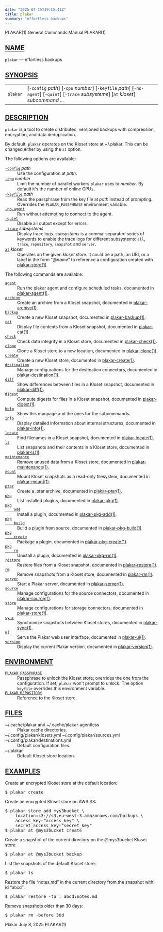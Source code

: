 ```yaml
---
date: "2025-07-15T19:15:41Z"
title: plakar
summary: "effortless backups"
---
```

<div class="head" role="doc-pageheader" aria-label="Manual header
  line"><span class="head-ltitle">PLAKAR(1)</span>
  <span class="head-vol">General Commands Manual</span>
  <span class="head-rtitle">PLAKAR(1)</span></div>
<main class="manual-text">
<section class="Sh">
<h2 class="Sh" id="NAME"><a class="permalink" href="#NAME">NAME</a></h2>
<p class="Pp"><code class="Nm">plakar</code> &#x2014;
    <span class="Nd" role="doc-subtitle">effortless backups</span></p>
</section>
<section class="Sh">
<h2 class="Sh" id="SYNOPSIS"><a class="permalink" href="#SYNOPSIS">SYNOPSIS</a></h2>
<table class="Nm">
  <tr>
    <td><code class="Nm">plakar</code></td>
    <td>[<code class="Fl">-config</code> <var class="Ar">path</var>]
      [<code class="Fl">-cpu</code> <var class="Ar">number</var>]
      [<code class="Fl">-keyfile</code> <var class="Ar">path</var>]
      [<code class="Fl">-no-agent</code>] [<code class="Fl">-quiet</code>]
      [<code class="Fl">-trace</code> <var class="Ar">subsystems</var>]
      [<code class="Cm">at</code> <var class="Ar">kloset</var>]
      <var class="Ar">subcommand ...</var></td>
  </tr>
</table>
</section>
<section class="Sh">
<h2 class="Sh" id="DESCRIPTION"><a class="permalink" href="#DESCRIPTION">DESCRIPTION</a></h2>
<p class="Pp"><code class="Nm">plakar</code> is a tool to create distributed,
    versioned backups with compression, encryption, and data deduplication.</p>
<p class="Pp">By default, <code class="Nm">plakar</code> operates on the Kloset
    store at <span class="Pa">~/.plakar</span>. This can be changed either by
    using the <code class="Cm">at</code> option.</p>
<p class="Pp">The following options are available:</p>
<dl class="Bl-tag">
  <dt id="config"><a class="permalink" href="#config"><code class="Fl">-config</code></a>
    <var class="Ar">path</var></dt>
  <dd>Use the configuration at <var class="Ar">path</var>.</dd>
  <dt id="cpu"><a class="permalink" href="#cpu"><code class="Fl">-cpu</code></a>
    <var class="Ar">number</var></dt>
  <dd>Limit the number of parallel workers <code class="Nm">plakar</code> uses
      to <var class="Ar">number</var>. By default it's the number of online
      CPUs.</dd>
  <dt id="keyfile"><a class="permalink" href="#keyfile"><code class="Fl">-keyfile</code></a>
    <var class="Ar">path</var></dt>
  <dd>Read the passphrase from the key file at <var class="Ar">path</var>
      instead of prompting. Overrides the
      <code class="Ev">PLAKAR_PASSPHRASE</code> environment variable.</dd>
  <dt id="no-agent"><a class="permalink" href="#no-agent"><code class="Fl">-no-agent</code></a></dt>
  <dd>Run without attempting to connect to the agent.</dd>
  <dt id="quiet"><a class="permalink" href="#quiet"><code class="Fl">-quiet</code></a></dt>
  <dd>Disable all output except for errors.</dd>
  <dt id="trace"><a class="permalink" href="#trace"><code class="Fl">-trace</code></a>
    <var class="Ar">subsystems</var></dt>
  <dd>Display trace logs. <var class="Ar">subsystems</var> is a comma-separated
      series of keywords to enable the trace logs for different subsystems:
      <code class="Cm">all</code>, <code class="Cm">trace</code>,
      <code class="Cm">repository</code>, <code class="Cm">snapshot</code>
      <span class="No">and</span> <code class="Cm">server</code>.</dd>
  <dt id="at"><a class="permalink" href="#at"><code class="Cm">at</code></a>
    <var class="Ar">kloset</var></dt>
  <dd>Operates on the given <var class="Ar">kloset</var> store. It could be a
      path, an URI, or a label in the form
      &#x201C;@<var class="Ar">name</var>&#x201D; to reference a configuration
      created with
      <a class="Xr" href="../plakar-store/" aria-label="plakar-store, section
      1">plakar-store(1)</a>.</dd>
</dl>
<p class="Pp">The following commands are available:</p>
<p class="Pp"></p>
<dl class="Bl-tag Bl-compact">
  <dt id="agent"><a class="permalink" href="#agent"><code class="Cm">agent</code></a></dt>
  <dd>Run the plakar agent and configure scheduled tasks, documented in
      <a class="Xr" href="../plakar-agent/" aria-label="plakar-agent, section
      1">plakar-agent(1)</a>.</dd>
  <dt id="archive"><a class="permalink" href="#archive"><code class="Cm">archive</code></a></dt>
  <dd>Create an archive from a Kloset snapshot, documented in
      <a class="Xr" href="../plakar-archive/" aria-label="plakar-archive,
      section 1">plakar-archive(1)</a>.</dd>
  <dt id="backup"><a class="permalink" href="#backup"><code class="Cm">backup</code></a></dt>
  <dd>Create a new Kloset snapshot, documented in
      <a class="Xr" href="../plakar-backup/" aria-label="plakar-backup, section
      1">plakar-backup(1)</a>.</dd>
  <dt id="cat"><a class="permalink" href="#cat"><code class="Cm">cat</code></a></dt>
  <dd>Display file contents from a Kloset snapshot, documented in
      <a class="Xr" href="../plakar-cat/" aria-label="plakar-cat, section
      1">plakar-cat(1)</a>.</dd>
  <dt id="check"><a class="permalink" href="#check"><code class="Cm">check</code></a></dt>
  <dd>Check data integrity in a Kloset store, documented in
      <a class="Xr" href="../plakar-check/" aria-label="plakar-check, section
      1">plakar-check(1)</a>.</dd>
  <dt id="clone"><a class="permalink" href="#clone"><code class="Cm">clone</code></a></dt>
  <dd>Clone a Kloset store to a new location, documented in
      <a class="Xr" href="../plakar-clone/" aria-label="plakar-clone, section
      1">plakar-clone(1)</a>.</dd>
  <dt id="create"><a class="permalink" href="#create"><code class="Cm">create</code></a></dt>
  <dd>Create a new Kloset store, documented in
      <a class="Xr" href="../plakar-create/" aria-label="plakar-create, section
      1">plakar-create(1)</a>.</dd>
  <dt id="destination"><a class="permalink" href="#destination"><code class="Cm">destination</code></a></dt>
  <dd>Manage configurations for the destination connectors, documented in
      <a class="Xr" href="../plakar-destination/" aria-label="plakar-destination,
      section 1">plakar-destination(1)</a>.</dd>
  <dt id="diff"><a class="permalink" href="#diff"><code class="Cm">diff</code></a></dt>
  <dd>Show differences between files in a Kloset snapshot, documented in
      <a class="Xr" href="../plakar-diff/" aria-label="plakar-diff, section
      1">plakar-diff(1)</a>.</dd>
  <dt id="digest"><a class="permalink" href="#digest"><code class="Cm">digest</code></a></dt>
  <dd>Compute digests for files in a Kloset snapshot, documented in
      <a class="Xr" href="../plakar-digest/" aria-label="plakar-digest, section
      1">plakar-digest(1)</a>.</dd>
  <dt id="help"><a class="permalink" href="#help"><code class="Cm">help</code></a></dt>
  <dd>Show this manpage and the ones for the subcommands.</dd>
  <dt id="info"><a class="permalink" href="#info"><code class="Cm">info</code></a></dt>
  <dd>Display detailed information about internal structures, documented in
      <a class="Xr" href="../plakar-info/" aria-label="plakar-info, section
      1">plakar-info(1)</a>.</dd>
  <dt id="locate"><a class="permalink" href="#locate"><code class="Cm">locate</code></a></dt>
  <dd>Find filenames in a Kloset snapshot, documented in
      <a class="Xr" href="../plakar-locate/" aria-label="plakar-locate, section
      1">plakar-locate(1)</a>.</dd>
  <dt id="ls"><a class="permalink" href="#ls"><code class="Cm">ls</code></a></dt>
  <dd>List snapshots and their contents in a Kloset store, documented in
      <a class="Xr" href="../plakar-ls/" aria-label="plakar-ls, section
      1">plakar-ls(1)</a>.</dd>
  <dt id="maintenance"><a class="permalink" href="#maintenance"><code class="Cm">maintenance</code></a></dt>
  <dd>Remove unused data from a Kloset store, documented in
      <a class="Xr" href="../plakar-maintenance/" aria-label="plakar-maintenance,
      section 1">plakar-maintenance(1)</a>.</dd>
  <dt id="mount"><a class="permalink" href="#mount"><code class="Cm">mount</code></a></dt>
  <dd>Mount Kloset snapshots as a read-only filesystem, documented in
      <a class="Xr" href="../plakar-mount/" aria-label="plakar-mount, section
      1">plakar-mount(1)</a>.</dd>
  <dt id="ptar"><a class="permalink" href="#ptar"><code class="Cm">ptar</code></a></dt>
  <dd>Create a .ptar archive, documented in
      <a class="Xr" href="../plakar-ptar/" aria-label="plakar-ptar, section
      1">plakar-ptar(1)</a>.</dd>
  <dt id="pkg"><a class="permalink" href="#pkg"><code class="Cm">pkg</code></a></dt>
  <dd>List installed plugins, documented in
      <a class="Xr" href="../plakar-pkg/" aria-label="plakar-pkg, section
      1">plakar-pkg(1)</a>.</dd>
  <dt id="pkg~2"><a class="permalink" href="#pkg~2"><code class="Cm">pkg
    add</code></a></dt>
  <dd>Install a plugin, documented in
      <a class="Xr" href="../plakar-pkg-add/" aria-label="plakar-pkg-add,
      section 1">plakar-pkg-add(1)</a>.</dd>
  <dt id="pkg~3"><a class="permalink" href="#pkg~3"><code class="Cm">pkg
    build</code></a></dt>
  <dd>Build a plugin from source, documented in
      <a class="Xr" href="../plakar-pkg-build/" aria-label="plakar-pkg-build,
      section 1">plakar-pkg-build(1)</a>.</dd>
  <dt id="pkg~4"><a class="permalink" href="#pkg~4"><code class="Cm">pkg
    create</code></a></dt>
  <dd>Package a plugin, documented in
      <a class="Xr" href="../plakar-pkg-create/" aria-label="plakar-pkg-create,
      section 1">plakar-pkg-create(1)</a>.</dd>
  <dt id="pkg~5"><a class="permalink" href="#pkg~5"><code class="Cm">pkg
    rm</code></a></dt>
  <dd>Unistall a plugin, documented in
      <a class="Xr" href="../plakar-pkg-rm/" aria-label="plakar-pkg-rm, section
      1">plakar-pkg-rm(1)</a>.</dd>
  <dt id="restore"><a class="permalink" href="#restore"><code class="Cm">restore</code></a></dt>
  <dd>Restore files from a Kloset snapshot, documented in
      <a class="Xr" href="../plakar-restore/" aria-label="plakar-restore,
      section 1">plakar-restore(1)</a>.</dd>
  <dt id="rm"><a class="permalink" href="#rm"><code class="Cm">rm</code></a></dt>
  <dd>Remove snapshots from a Kloset store, documented in
      <a class="Xr" href="../plakar-rm/" aria-label="plakar-rm, section
      1">plakar-rm(1)</a>.</dd>
  <dt id="server"><a class="permalink" href="#server"><code class="Cm">server</code></a></dt>
  <dd>Start a Plakar server, documented in
      <a class="Xr" href="../plakar-server/" aria-label="plakar-server, section
      1">plakar-server(1)</a>.</dd>
  <dt id="source"><a class="permalink" href="#source"><code class="Cm">source</code></a></dt>
  <dd>Manage configurations for the source connectors, documented in
      <a class="Xr" href="../plakar-source/" aria-label="plakar-source, section
      1">plakar-source(1)</a>.</dd>
  <dt id="store"><a class="permalink" href="#store"><code class="Cm">store</code></a></dt>
  <dd>Manage configurations for storage connectors, documented in
      <a class="Xr" href="../plakar-store/" aria-label="plakar-store, section
      1">plakar-store(1)</a>.</dd>
  <dt id="sync"><a class="permalink" href="#sync"><code class="Cm">sync</code></a></dt>
  <dd>Synchronize snapshots between Kloset stores, documented in
      <a class="Xr" href="../plakar-sync/" aria-label="plakar-sync, section
      1">plakar-sync(1)</a>.</dd>
  <dt id="ui"><a class="permalink" href="#ui"><code class="Cm">ui</code></a></dt>
  <dd>Serve the Plakar web user interface, documented in
      <a class="Xr" href="../plakar-ui/" aria-label="plakar-ui, section
      1">plakar-ui(1)</a>.</dd>
  <dt id="version"><a class="permalink" href="#version"><code class="Cm">version</code></a></dt>
  <dd>Display the current Plakar version, documented in
      <a class="Xr" href="../plakar-version/" aria-label="plakar-version,
      section 1">plakar-version(1)</a>.</dd>
</dl>
</section>
<section class="Sh">
<h2 class="Sh" id="ENVIRONMENT"><a class="permalink" href="#ENVIRONMENT">ENVIRONMENT</a></h2>
<dl class="Bl-tag">
  <dt id="PLAKAR_PASSPHRASE"><a class="permalink" href="#PLAKAR_PASSPHRASE"><code class="Ev">PLAKAR_PASSPHRASE</code></a></dt>
  <dd>Passphrase to unlock the Kloset store; overrides the one from the
      configuration. If set, <code class="Nm">plakar</code> won't prompt to
      unlock. The option <code class="Cm">keyfile</code> overrides this
      environment variable.</dd>
  <dt id="PLAKAR_REPOSITORY"><a class="permalink" href="#PLAKAR_REPOSITORY"><code class="Ev">PLAKAR_REPOSITORY</code></a></dt>
  <dd>Reference to the Kloset store.</dd>
</dl>
</section>
<section class="Sh">
<h2 class="Sh" id="FILES"><a class="permalink" href="#FILES">FILES</a></h2>
<dl class="Bl-tag">
  <dt><span class="Pa">~/.cache/plakar and</span>
    <span class="Pa">~/.cache/plakar-agentless</span></dt>
  <dd>Plakar cache directories.</dd>
  <dt><span class="Pa">~/.config/plakar/klosets.yml ~/.config/plakar/sources.yml
    ~/.config/plakar/destinations.yml</span></dt>
  <dd>Default configuration files.</dd>
  <dt><span class="Pa">~/.plakar</span></dt>
  <dd>Default Kloset store location.</dd>
</dl>
</section>
<section class="Sh">
<h2 class="Sh" id="EXAMPLES"><a class="permalink" href="#EXAMPLES">EXAMPLES</a></h2>
<p class="Pp">Create an encrypted Kloset store at the default location:</p>
<div class="Bd Pp Bd-indent Li">
<pre>$ plakar create</pre>
</div>
<p class="Pp">Create an encrypted Kloset store on AWS S3:</p>
<div class="Bd Pp Bd-indent Li">
<pre>$ plakar store add mys3bucket \
    location=s3://s3.eu-west-3.amazonaws.com/backups \
    access_key=&quot;access_key&quot; \
    secret_access_key=&quot;secret_key&quot;
$ plakar at @mys3bucket create</pre>
</div>
<p class="Pp">Create a snapshot of the current directory on the @mys3bucket
    Kloset store:</p>
<div class="Bd Pp Bd-indent Li">
<pre>$ plakar at @mys3bucket backup</pre>
</div>
<p class="Pp">List the snapshots of the default Kloset store:</p>
<div class="Bd Pp Bd-indent Li">
<pre>$ plakar ls</pre>
</div>
<p class="Pp">Restore the file &#x201C;notes.md&#x201D; in the current directory
    from the snapshot with id &#x201C;abcd&#x201D;:</p>
<div class="Bd Pp Bd-indent Li">
<pre>$ plakar restore -to . abcd:notes.md</pre>
</div>
<p class="Pp">Remove snapshots older than 30 days:</p>
<div class="Bd Pp Bd-indent Li">
<pre>$ plakar rm -before 30d</pre>
</div>
</section>
</main>
<div class="foot" role="doc-pagefooter" aria-label="Manual footer
  line"><span class="foot-left">Plakar</span> <span class="foot-date">July 8,
  2025</span> <span class="foot-right">PLAKAR(1)</span></div>
